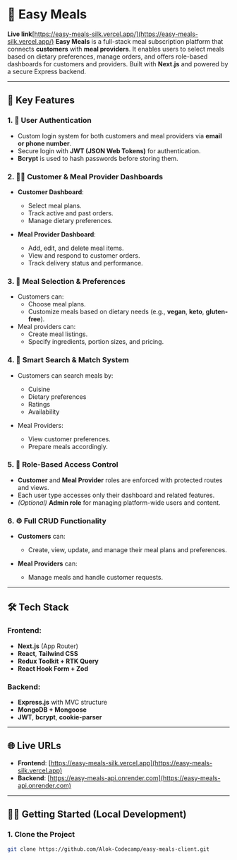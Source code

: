 # 🍱 Easy Meals

**Live link**[https://easy-meals-silk.vercel.app/](https://easy-meals-silk.vercel.app/)
**Easy Meals** is a full-stack meal subscription platform that connects **customers** with **meal providers**. It enables users to select meals based on dietary preferences, manage orders, and offers role-based dashboards for customers and providers. Built with **Next.js** and powered by a secure Express backend.

---

## 🔑 Key Features

### 1. 🔐 User Authentication

- Custom login system for both customers and meal providers via **email or phone number**.
- Secure login with **JWT (JSON Web Tokens)** for authentication.
- **Bcrypt** is used to hash passwords before storing them.

### 2. 🧑‍🍳 Customer & Meal Provider Dashboards

- **Customer Dashboard**:

  - Select meal plans.
  - Track active and past orders.
  - Manage dietary preferences.

- **Meal Provider Dashboard**:
  - Add, edit, and delete meal items.
  - View and respond to customer orders.
  - Track delivery status and performance.

### 3. 🥗 Meal Selection & Preferences

- Customers can:
  - Choose meal plans.
  - Customize meals based on dietary needs (e.g., **vegan**, **keto**, **gluten-free**).
- Meal providers can:
  - Create meal listings.
  - Specify ingredients, portion sizes, and pricing.

### 4. 🔎 Smart Search & Match System

- Customers can search meals by:

  - Cuisine
  - Dietary preferences
  - Ratings
  - Availability

- Meal Providers:
  - View customer preferences.
  - Prepare meals accordingly.

### 5. 🛂 Role-Based Access Control

- **Customer** and **Meal Provider** roles are enforced with protected routes and views.
- Each user type accesses only their dashboard and related features.
- _(Optional)_ **Admin role** for managing platform-wide users and content.

### 6. ⚙️ Full CRUD Functionality

- **Customers** can:

  - Create, view, update, and manage their meal plans and preferences.

- **Meal Providers** can:
  - Manage meals and handle customer requests.

---

## 🛠️ Tech Stack

### Frontend:

- **Next.js** (App Router)
- **React**, **Tailwind CSS**
- **Redux Toolkit + RTK Query**
- **React Hook Form + Zod**

### Backend:

- **Express.js** with MVC structure
- **MongoDB + Mongoose**
- **JWT**, **bcrypt**, **cookie-parser**

---

## 🌐 Live URLs

- **Frontend**: [https://easy-meals-silk.vercel.app](https://easy-meals-silk.vercel.app)
- **Backend**: [https://easy-meals-api.onrender.com](https://easy-meals-api.onrender.com)

---

## 🧑‍💻 Getting Started (Local Development)

### 1. Clone the Project

```bash
git clone https://github.com/Alok-Codecamp/easy-meals-client.git

```
